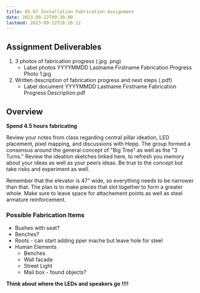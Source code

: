 ```yaml
---
title: 05.07 Installation Fabrication Assignment
date: 2023-09-22T09:30:00
lastmod: 2023-09-22T18:16:12
---
```


## Assignment Deliverables

1. 3 photos of fabrication progress (.jpg .png)
   - Label photos YYYYMMDD Lastname Firstname Fabrication Progress Photo 1.jpg
2. Written description of fabrication progress and next steps (.pdf)
   - Label document YYYYMMDD Lastname Firstname Fabrication Progress Description.pdf

## Overview

**Spend 4.5 hours fabricating**

Review your notes from class regarding central pillar ideation, LED placement, pixel mapping, and discussions with Hepp. The group formed a consensus around the general concept of "Big Tree" as well as the "3 Turns." Review the ideation sketches linked here, to refresh you memory about your ideas as well as your peers ideas. Be true to the concept but take risks and experiment as well.

Remember that the elevator is 47" wide, so everything needs to be narrower than that. The plan is to make pieces that slot together to form a greater whole. Make sure to leave space for attachement points as well as steel armature reinforcement.

### Possible Fabrication Items

- Bushes with seat?
- Benches?
- Roots - can start adding pper mache but leave hole for steel
- Human Elements
  - Benches
  - Wall facade
  - Street Light
  - Mail box - found objects?

**Think about where the LEDs and speakers go !!!!**
